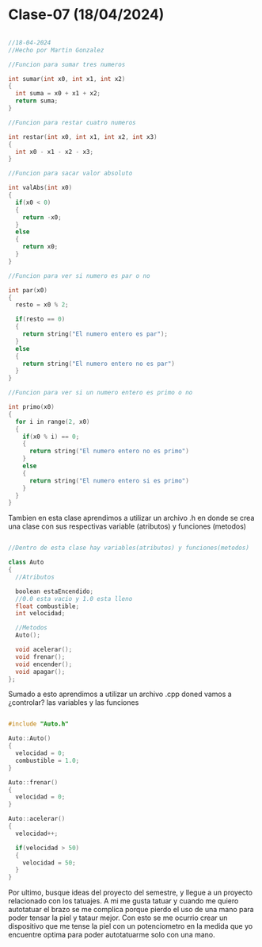 # Clase-07 (18/04/2024)

```cpp

//18-04-2024
//Hecho por Martin Gonzalez

//Funcion para sumar tres numeros

int sumar(int x0, int x1, int x2)
{
  int suma = x0 + x1 + x2;
  return suma;
}

//Funcion para restar cuatro numeros

int restar(int x0, int x1, int x2, int x3)
{
  int x0 - x1 - x2 - x3;
}

//Funcion para sacar valor absoluto 

int valAbs(int x0)
{
  if(x0 < 0)
  {
    return -x0;
  }
  else
  {
    return x0;
  }
}

//Funcion para ver si numero es par o no

int par(x0)
{
  resto = x0 % 2;

  if(resto == 0)
  {
    return string("El numero entero es par");
  }
  else 
  {
    return string("El numero entero no es par")
  }
}

//Funcion para ver si un numero entero es primo o no

int primo(x0)
{
  for i in range(2, x0)
  {
    if(x0 % i) == 0;
    {
      return string("El numero entero no es primo")
    }
    else
    {
      return string("El numero entero si es primo")
    }
  }
}

```

Tambien en esta clase aprendimos a utilizar un archivo .h en donde se crea una clase con sus respectivas variable (atributos) y funciones (metodos)

```cpp

//Dentro de esta clase hay variables(atributos) y funciones(metodos)

class Auto 
{
  //Atributos

  boolean estaEncendido;
  //0.0 esta vacio y 1.0 esta lleno
  float combustible;
  int velocidad;

  //Metodos
  Auto();

  void acelerar();
  void frenar();
  void encender();
  void apagar();
};

```


Sumado a esto aprendimos a utilizar un archivo .cpp doned vamos a ¿controlar? las variables y las funciones

```cpp

#include "Auto.h"

Auto::Auto()
{
  velocidad = 0;
  combustible = 1.0;
}

Auto::frenar()
{
  velocidad = 0;
}

Auto::acelerar()
{
  velocidad++;

  if(velocidad > 50)
  {
    velocidad = 50;
  }
}

```


Por ultimo, busque ideas del proyecto del semestre, y llegue a un proyecto relacionado con los tatuajes. A mi me gusta tatuar y cuando me quiero autotatuar el brazo se me complica porque pierdo el uso de una mano para poder tensar la piel y tataur mejor. Con esto se me ocurrio crear un dispositivo que me tense la piel con un potenciometro en la medida que yo encuentre optima para poder autotatuarme solo con una mano.

